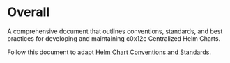 # Overall

A comprehensive document that outlines conventions, standards, and best practices for developing and maintaining c0x12c Centralized Helm Charts.

Follow this document to adapt [Helm Chart Conventions and Standards](https://www.notion.so/c0x12c/Helm-Chart-Standards-and-Conventions-13501fb05bf1809590ccd081a23082a7?pvs=4).

